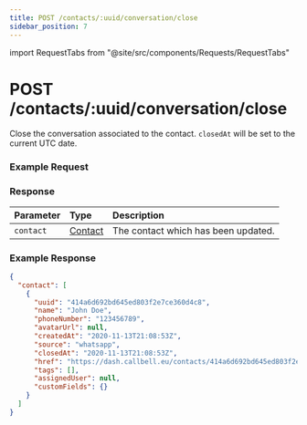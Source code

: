 ```yaml
---
title: POST /contacts/:uuid/conversation/close
sidebar_position: 7
---
```


import RequestTabs from "@site/src/components/Requests/RequestTabs"

# POST /contacts/:uuid/conversation/close

Close the conversation associated to the contact. `closedAt` will be set to the current UTC date.

### Example Request

<RequestTabs endpoint='contacts_api' request="post_contact_conversation_close"/>

### Response

| Parameter | Type                                           | Description                         |
| :-------- | :--------------------------------------------- | :---------------------------------- |
| `contact` | [Contact](/api/reference/object_types/contact) | The contact which has been updated. |

### Example Response

```json title=response.json
{
  "contact": [
    {
      "uuid": "414a6d692bd645ed803f2e7ce360d4c8",
      "name": "John Doe",
      "phoneNumber": "123456789",
      "avatarUrl": null,
      "createdAt": "2020-11-13T21:08:53Z",
      "source": "whatsapp",
      "closedAt": "2020-11-13T21:08:53Z",
      "href": "https://dash.callbell.eu/contacts/414a6d692bd645ed803f2e7ce360d4c8",
      "tags": [],
      "assignedUser": null,
      "customFields": {}
    }
  ]
}
```